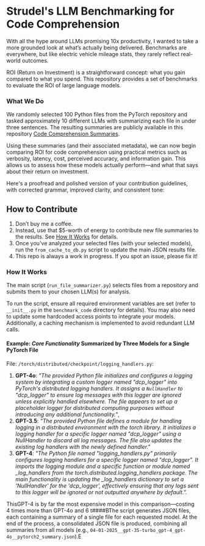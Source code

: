 # Strudel's LLM Benchmarking for Code Comprehension
With all the hype around LLMs promising 10x productivity, I wanted to take a more grounded look at what’s actually being delivered. Benchmarks are everywhere, but like electric vehicle mileage stats, they rarely reflect real-world outcomes.

ROI (Return on Investment) is a straightforward concept: what you gain compared to what you spend. This repository provides a set of benchmarks to evaluate the ROI of large language models.

### What We Do
We randomly selected 100 Python files from the PyTorch repository and tasked approximately 10 different LLMs with summarizing each file in under three sentences. The resulting summaries are publicly available in this repository [Code Comprehension Summaries](https://raw.githubusercontent.com/strudelbots/strudel-llm-benchmarks/refs/heads/shorten-readme/results/pytorch_DB.json).

Using these summaries (and their associated metadata), we can now begin comparing ROI for code comprehension using practical metrics such as verbosity, latency, cost, perceived accuracy, and information gain. This allows us to assess how these models actually perform—and what that says about their return on investment.

Here's a proofread and polished version of your contribution guidelines, with corrected grammar, improved clarity, and consistent tone:

## How to Contribute

1. Don’t buy me a coffee.
2. Instead, use that \$5-worth of energy to contribute new file summaries to the results. See [How It Works](#how-it-works) for details.
3. Once you've analyzed your selected files (with your selected models), run the `from_cache_to_db.py` script to update the main JSON results file.
4. This repo is always a work in progress. If you spot an issue, please fix it!



### How It Works
The main script (`run_file_summarizer.py`) selects files from a repository and submits them to your chosen LLM(s) for analysis.

To run the script, ensure all required environment variables are set (refer to `__init__.py` in the `benchmark_code` directory for details). You may also need to update some hardcoded access points to integrate your models. Additionally, a caching mechanism is implemented to avoid redundant LLM calls.

#### Example: *Core Functionality* Summarized by Three Models for a Single PyTorch File

File: `/torch/distributed/checkpoint/logging_handlers.py`:  
1. **GPT-4o**: *"The provided Python file initializes and configures a logging system by integrating a custom logger named \"dcp_logger\" into PyTorch's distributed logging handlers. It assigns a `NullHandler` to \"dcp_logger\" to ensure log messages with this logger are ignored unless explicitly handled elsewhere. The file appears to set up a placeholder logger for distributed computing purposes without introducing any additional functionality."*,  
2. **GPT-3.5**: *"The provided Python file defines a module for handling logging in a distributed environment with the torch library. It initializes a logging handler for a specific logger named \"dcp_logger\" using a NullHandler to discard all log messages. The file also updates the existing log handlers with the newly defined handler."*  
3. **GPT-4**: *"The Python file named \"logging_handlers.py\" primarily configures logging handlers for a specific logger named \"dcp_logger\". It imports the logging module and a specific function or module named _log_handlers from the torch.distributed.logging_handlers package. The main functionality is updating the _log_handlers dictionary to set a 'NullHandler' for the 'dcp_logger', effectively ensuring that any logs sent to this logger will be ignored or not outputted anywhere by default.".*

ThisGPT-4 is by far the most expensive model in this comparison—costing 4 times more than GPT-4o and 6 
t####BThe script generates JSON files, each containing a summary of a single file for each requested model. At the end of the process, a consolidated JSON file is produced, combining all summaries from all models (e.g., `04-01-2025__gpt-35-turbo_gpt-4_gpt-4o__pytorch2_summary.json`).E